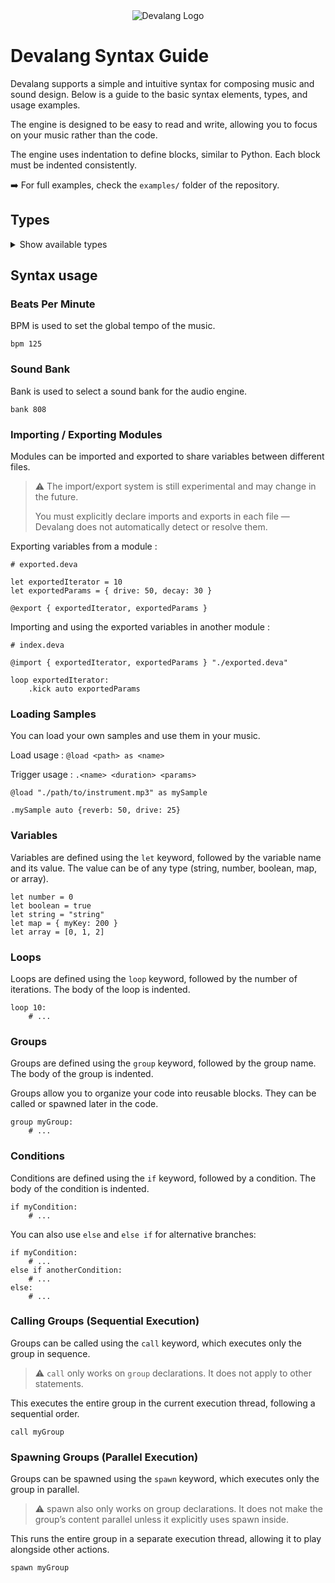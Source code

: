 <div align="center">
    <img src="https://firebasestorage.googleapis.com/v0/b/devaloop-labs.firebasestorage.app/o/devalang-teal-logo.svg?alt=media&token=d2a5705a-1eba-4b49-88e6-895a761fb7f7" alt="Devalang Logo">
</div>

# Devalang Syntax Guide

Devalang supports a simple and intuitive syntax for composing music and sound design. Below is a guide to the basic syntax elements, types, and usage examples.

The engine is designed to be easy to read and write, allowing you to focus on your music rather than the code.

The engine uses indentation to define blocks, similar to Python. Each block must be indented consistently.

➡️ For full examples, check the `examples/` folder of the repository.

## Types

<details>
<summary>Show available types</summary>

### Duration

Duration is defined using a number. It represents the length of a sound in milliseconds.

```deva
let duration = 1000
```

Will play a sound for 1000 milliseconds (1 second).

NOTE: Other time units like seconds or beats are not supported yet, but will be in the future.

### String

Strings are defined using double quotes.

```deva
let string = "myValue"
```

### Number

Numbers can be integers or floating-point values. They do not require quotes.

```deva
let number = 99
```

### Boolean

Booleans can be either `true` or `false` without quotes.

```deva
let boolean = false
```

### Map

Maps are key-value pairs defined using curly braces. Keys are strings, and values can be of any type (string, number, boolean, map, or array).

```deva
let map = { myKey: 99 }
```

### Array

Arrays are ordered lists of values defined using square brackets. Values can be of any type (string, number, boolean, map, or array).

```deva
let array = [3, 4]
```

</details>

## Syntax usage

### Beats Per Minute

BPM is used to set the global tempo of the music.

```deva
bpm 125
```

### Sound Bank

Bank is used to select a sound bank for the audio engine.

```deva
bank 808
```

### Importing / Exporting Modules

Modules can be imported and exported to share variables between different files.

> ⚠️ The import/export system is still experimental and may change in the future.
>
> You must explicitly declare imports and exports in each file — Devalang does not automatically detect or resolve them.

Exporting variables from a module :

```deva
# exported.deva

let exportedIterator = 10
let exportedParams = { drive: 50, decay: 30 }

@export { exportedIterator, exportedParams }
```

Importing and using the exported variables in another module :

```deva
# index.deva

@import { exportedIterator, exportedParams } "./exported.deva"

loop exportedIterator:
    .kick auto exportedParams
```

### Loading Samples

You can load your own samples and use them in your music.

Load usage : `@load <path> as <name>`

Trigger usage : `.<name> <duration> <params>`

```deva
@load "./path/to/instrument.mp3" as mySample

.mySample auto {reverb: 50, drive: 25}
```

### Variables

Variables are defined using the `let` keyword, followed by the variable name and its value. The value can be of any type (string, number, boolean, map, or array).

```deva
let number = 0
let boolean = true
let string = "string"
let map = { myKey: 200 }
let array = [0, 1, 2]
```

### Loops

Loops are defined using the `loop` keyword, followed by the number of iterations. The body of the loop is indented.

```deva
loop 10:
    # ...
```

### Groups

Groups are defined using the `group` keyword, followed by the group name. The body of the group is indented.

Groups allow you to organize your code into reusable blocks. They can be called or spawned later in the code.

```deva
group myGroup:
    # ...
```

### Conditions

Conditions are defined using the `if` keyword, followed by a condition. The body of the condition is indented.

```deva
if myCondition:
    # ...
```

You can also use `else` and `else if` for alternative branches:

```deva
if myCondition:
    # ...
else if anotherCondition:
    # ...
else:
    # ...
```

### Calling Groups (Sequential Execution)

Groups can be called using the `call` keyword, which executes only the group in sequence.

> ⚠️ `call` only works on `group` declarations. It does not apply to other statements.

This executes the entire group in the current execution thread, following a sequential order.

```deva
call myGroup
```

### Spawning Groups (Parallel Execution)

Groups can be spawned using the `spawn` keyword, which executes only the group in parallel.

> ⚠️ spawn also only works on group declarations. It does not make the group’s content parallel unless it explicitly uses spawn inside.

This runs the entire group in a separate execution thread, allowing it to play alongside other actions.

```deva
spawn myGroup
```
